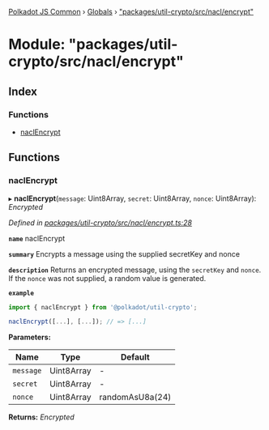 [Polkadot JS Common](../README.md) › [Globals](../globals.md) › ["packages/util-crypto/src/nacl/encrypt"](_packages_util_crypto_src_nacl_encrypt_.md)

# Module: "packages/util-crypto/src/nacl/encrypt"

## Index

### Functions

* [naclEncrypt](_packages_util_crypto_src_nacl_encrypt_.md#naclencrypt)

## Functions

###  naclEncrypt

▸ **naclEncrypt**(`message`: Uint8Array, `secret`: Uint8Array, `nonce`: Uint8Array): *Encrypted*

*Defined in [packages/util-crypto/src/nacl/encrypt.ts:28](https://github.com/polkadot-js/common/blob/91340577/packages/util-crypto/src/nacl/encrypt.ts#L28)*

**`name`** naclEncrypt

**`summary`** Encrypts a message using the supplied secretKey and nonce

**`description`** 
Returns an encrypted message, using the `secretKey` and `nonce`. If the `nonce` was not supplied, a random value is generated.

**`example`** 
<BR>

```javascript
import { naclEncrypt } from '@polkadot/util-crypto';

naclEncrypt([...], [...]); // => [...]
```

**Parameters:**

Name | Type | Default |
------ | ------ | ------ |
`message` | Uint8Array | - |
`secret` | Uint8Array | - |
`nonce` | Uint8Array | randomAsU8a(24) |

**Returns:** *Encrypted*
